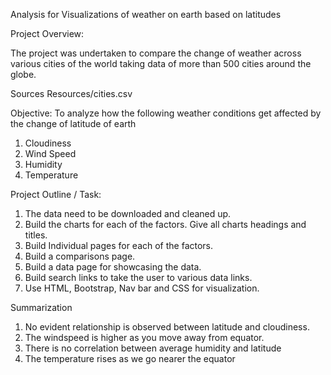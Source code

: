 Analysis for Visualizations of weather on earth based on latitudes

Project Overview:

The project was undertaken to compare the change of weather across various cities of the world taking data of more than 500 cities around the globe. 


Sources
Resources/cities.csv


Objective: To analyze how the following weather conditions get affected by the change of latitude of earth 
1.	Cloudiness
2.	Wind Speed
3.	Humidity
4.	Temperature


Project Outline / Task: 

1.	The data need to be downloaded and cleaned up. 
2.	Build the charts for each of the factors. Give all charts headings and titles.
3.	Build Individual pages for each of the factors. 
4.	Build a comparisons page. 
5.	Build a data page for showcasing the data. 
6.	Build search links to take the user to various data links.  
7.	Use HTML, Bootstrap, Nav bar and CSS for visualization. 

Summarization
1.	No evident relationship is observed between latitude and cloudiness.
2.	The windspeed is higher as you move away from equator.
3.	There is no correlation between average humidity and latitude
4.	The temperature rises as we go nearer the equator
